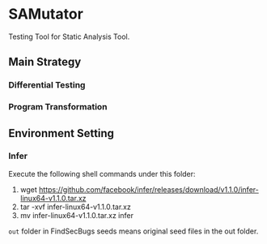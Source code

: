 
# SAMutator
Testing Tool for Static Analysis Tool. 

## Main Strategy

### Differential Testing

### Program Transformation

## Environment Setting

### Infer
Execute the following shell commands under this folder:
1. wget https://github.com/facebook/infer/releases/download/v1.1.0/infer-linux64-v1.1.0.tar.xz
2. tar -xvf infer-linux64-v1.1.0.tar.xz
3. mv infer-linux64-v1.1.0.tar.xz infer


`out` folder in FindSecBugs seeds means original seed files in the out folder.